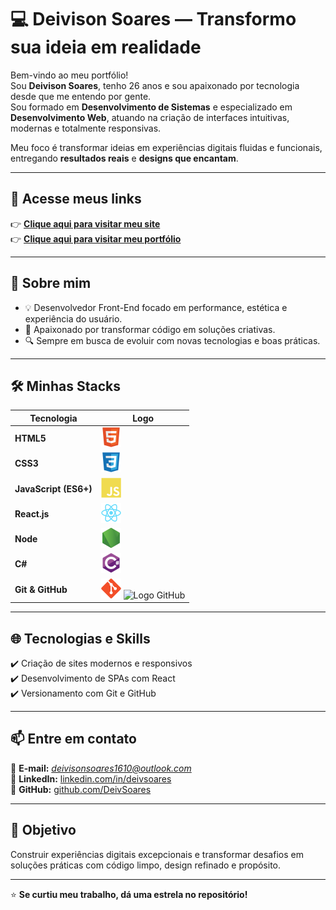 # 💻 Deivison Soares — Transformo sua ideia em realidade  

Bem-vindo ao meu portfólio!  
Sou **Deivison Soares**, tenho 26 anos e sou apaixonado por tecnologia desde que me entendo por gente.  
Sou formado em **Desenvolvimento de Sistemas** e especializado em **Desenvolvimento Web**, atuando na criação de interfaces intuitivas, modernas e totalmente responsivas.  

Meu foco é transformar ideias em experiências digitais fluidas e funcionais, entregando **resultados reais** e **designs que encantam**.  

---

## 🚀 Acesse meus links  
👉 **[Clique aqui para visitar meu site](https://deivsoares.github.io/dvsweb/)**  
👉 **[Clique aqui para visitar meu portfólio](https://deivsoares.github.io/Portfolio/)**  

---

## 🧠 Sobre mim  
- 💡 Desenvolvedor Front-End focado em performance, estética e experiência do usuário.  
- 🧩 Apaixonado por transformar código em soluções criativas.  
- 🔍 Sempre em busca de evoluir com novas tecnologias e boas práticas.  

---

## 🛠️ Minhas Stacks  

| Tecnologia | Logo |
|-------------|------|
| **HTML5** | <img src="https://raw.githubusercontent.com/devicons/devicon/master/icons/html5/html5-original.svg" alt="Logo HTML" width="32"/>|
| **CSS3** | <img src="https://raw.githubusercontent.com/devicons/devicon/master/icons/css3/css3-original.svg" alt="Logo CSS" width="32"/>|
| **JavaScript (ES6+)** | <img src="https://raw.githubusercontent.com/devicons/devicon/master/icons/javascript/javascript-plain.svg" alt="Logo JS" width="32"/>|
| **React.js** | <img src="https://raw.githubusercontent.com/devicons/devicon/master/icons/react/react-original.svg" alt="Logo React" width="32"/>|
| **Node** | <img src="https://raw.githubusercontent.com/devicons/devicon/master/icons/nodejs/nodejs-original.svg" alt="Logo Node" width="32"/>|
| **C#** | <img src="https://raw.githubusercontent.com/devicons/devicon/master/icons/csharp/csharp-original.svg" alt="Logo CSharp" width="32"/>|
| **Git & GitHub** | <img src="https://raw.githubusercontent.com/devicons/devicon/master/icons/git/git-original.svg" alt="Logo Git" width="32"/> <img src="https://github.githubassets.com/favicons/favicon-dark.svg" alt="Logo GitHub" width="32"/>|

---

## 🌐 Tecnologias e Skills  
✔️ Criação de sites modernos e responsivos  
✔️ Desenvolvimento de SPAs com React  
✔️ Versionamento com Git e GitHub  


---

## 📫 Entre em contato  

📩 **E-mail:** *deivisonsoares1610@outlook.com*  
🔗 **LinkedIn:** [linkedin.com/in/deivsoares](https://www.linkedin.com/in/deivsoares-dev/)  
🐙 **GitHub:** [github.com/DeivSoares](https://github.com/DeivSoares)  

---

## 🎯 Objetivo  
Construir experiências digitais excepcionais e transformar desafios em soluções práticas com código limpo, design refinado e propósito.  

---

⭐ **Se curtiu meu trabalho, dá uma estrela no repositório!**  
